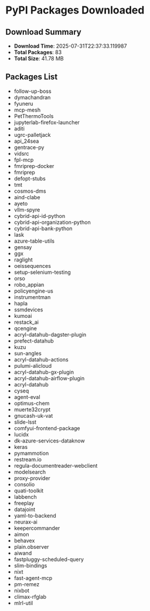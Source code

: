 # PyPI Packages Downloaded

## Download Summary
- **Download Time**: 2025-07-31T22:37:33.119987
- **Total Packages**: 83
- **Total Size**: 41.78 MB

## Packages List
- follow-up-boss
- dymachandran
- fyuneru
- mcp-mesh
- PetThermoTools
- jupyterlab-firefox-launcher
- aditi
- ugrc-palletjack
- api_24sea
- gentrace-py
- vidsrc
- fpl-mcp
- fmriprep-docker
- fmriprep
- defopt-stubs
- tmt
- cosmos-dms
- aind-clabe
- ayeto
- vllm-spyre
- cybrid-api-id-python
- cybrid-api-organization-python
- cybrid-api-bank-python
- lask
- azure-table-utils
- gensay
- ggx
- raglight
- oeissequences
- setup-selenium-testing
- orso
- robo_appian
- policyengine-us
- instrumentman
- hapla
- ssmdevices
- kumoai
- restack_ai
- qcengine
- acryl-datahub-dagster-plugin
- prefect-datahub
- kuzu
- sun-angles
- acryl-datahub-actions
- pulumi-alicloud
- acryl-datahub-gx-plugin
- acryl-datahub-airflow-plugin
- acryl-datahub
- cyseq
- agent-eval
- optimus-chem
- muerte32crypt
- gnucash-uk-vat
- slide-lsst
- comfyui-frontend-package
- lucidx
- dk-azure-services-dataknow
- keras
- pymammotion
- restream.io
- regula-documentreader-webclient
- modelsearch
- proxy-provider
- consolio
- quati-toolkit
- labbench
- freeplay
- datajoint
- yaml-to-backend
- neurax-ai
- keepercommander
- aimon
- behavex
- plain.observer
- aiwand
- fastpluggy-scheduled-query
- slim-bindings
- nixt
- fast-agent-mcp
- pm-remez
- nixbot
- climax-rfglab
- mlrl-util
